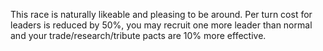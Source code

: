 This race is naturally likeable and pleasing to be around. Per turn cost for leaders is reduced by 50%, you may recruit one more leader than normal and your trade/research/tribute pacts are 10% more effective.